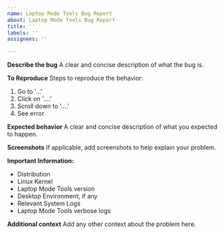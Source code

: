 ```yaml
---
name: Laptop Mode Tools Bug Report
about: Laptop Mode Tools Bug Report
title: ''
labels: ''
assignees: ''

---
```


**Describe the bug**
A clear and concise description of what the bug is.

**To Reproduce**
Steps to reproduce the behavior:
1. Go to '...'
2. Click on '....'
3. Scroll down to '....'
4. See error

**Expected behavior**
A clear and concise description of what you expected to happen.

**Screenshots**
If applicable, add screenshots to help explain your problem.

**Important Information:**
 - Distribution
 - Linux Kernel
 - Laptop Mode Tools version
 - Desktop Environment, if any
 - Relevant System Logs
 - Laptop Mode Tools verbose logs

**Additional context**
Add any other context about the problem here.
